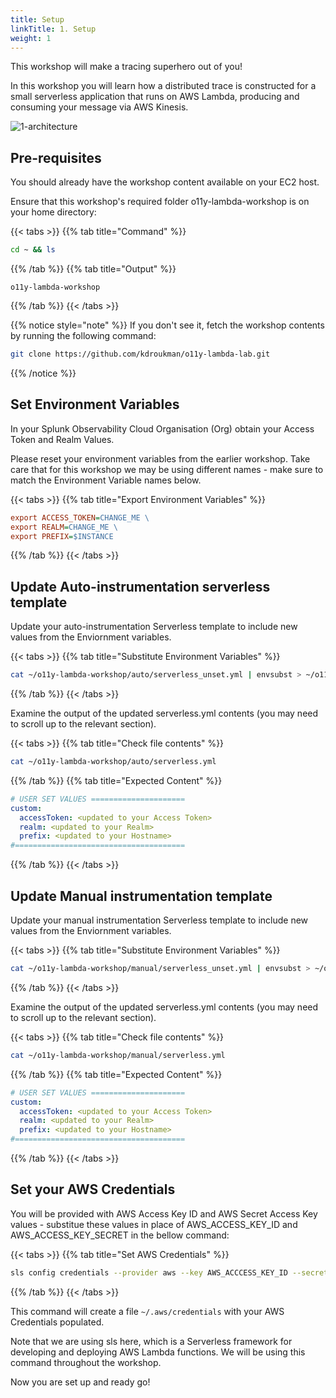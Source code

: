 ```yaml
---
title: Setup
linkTitle: 1. Setup
weight: 1
---
```


This workshop will make a tracing superhero out of you!

In this workshop you will learn how a distributed trace is constructed for a small serverless application that runs on AWS Lambda, producing and consuming your message via AWS Kinesis.

![1-architecture](../images/1-architecture.png)

## Pre-requisites

You should already have the workshop content available on your EC2 host.

Ensure that this workshop's required folder o11y-lambda-workshop is on your home directory:

{{< tabs >}}
{{% tab title="Command" %}}

``` bash
cd ~ && ls
```

{{% /tab %}}
{{% tab title="Output" %}}

``` text
o11y-lambda-workshop
```

{{% /tab %}}
{{< /tabs >}}

{{% notice style="note" %}} If you don't see it, fetch the workshop contents by running the following command:

``` bash
git clone https://github.com/kdroukman/o11y-lambda-lab.git
```

{{% /notice %}}

## Set Environment Variables

In your Splunk Observability Cloud Organisation (Org) obtain your Access Token and Realm Values.

Please reset your environment variables from the earlier workshop. Take care that for this workshop we may be using different names - make sure to match the Environment Variable names below.

{{< tabs >}}
{{% tab title="Export Environment Variables" %}}

``` ini
export ACCESS_TOKEN=CHANGE_ME \
export REALM=CHANGE_ME \
export PREFIX=$INSTANCE
```

{{% /tab %}}
{{< /tabs >}}

## Update Auto-instrumentation serverless template

Update your auto-instrumentation Serverless template to include new values from the Enviornment variables.

{{< tabs >}}
{{% tab title="Substitute Environment Variables" %}}

``` bash
cat ~/o11y-lambda-workshop/auto/serverless_unset.yml | envsubst > ~/o11y-lambda-workshop/auto/serverless.yml
```

{{% /tab %}}
{{< /tabs >}}

Examine the output of the updated serverless.yml contents (you may need to scroll up to the relevant section).

{{< tabs >}}
{{% tab title="Check file contents" %}}

``` bash
cat ~/o11y-lambda-workshop/auto/serverless.yml
```

{{% /tab %}}
{{% tab title="Expected Content" %}}

``` yaml
# USER SET VALUES =====================              
custom: 
  accessToken: <updated to your Access Token>
  realm: <updated to your Realm>
  prefix: <updated to your Hostname>
#====================================== 
```

{{% /tab %}}
{{< /tabs >}}

## Update Manual instrumentation template

Update your manual instrumentation Serverless template to include new values from the Enviornment variables.

{{< tabs >}}
{{% tab title="Substitute Environment Variables" %}}

``` bash
cat ~/o11y-lambda-workshop/manual/serverless_unset.yml | envsubst > ~/o11y-lambda-workshop/manual/serverless.yml
```

{{% /tab %}}
{{< /tabs >}}

Examine the output of the updated serverless.yml contents (you may need to scroll up to the relevant section).

{{< tabs >}}
{{% tab title="Check file contents" %}}

``` bash
cat ~/o11y-lambda-workshop/manual/serverless.yml
```

{{% /tab %}}
{{% tab title="Expected Content" %}}

``` yaml
# USER SET VALUES =====================              
custom: 
  accessToken: <updated to your Access Token>
  realm: <updated to your Realm>
  prefix: <updated to your Hostname>
#====================================== 
```

{{% /tab %}}
{{< /tabs >}}

## Set your AWS Credentials

You will be provided with AWS Access Key ID and AWS Secret Access Key values - substitue these values in place of AWS_ACCESS_KEY_ID and AWS_ACCESS_KEY_SECRET in the bellow command:

{{< tabs >}}
{{% tab title="Set AWS Credentials" %}}

``` bash
sls config credentials --provider aws --key AWS_ACCCESS_KEY_ID --secret AWS_ACCESS_KEY_SECRET
```

{{% /tab %}}
{{< /tabs >}}

This command will create a file `~/.aws/credentials` with your AWS Credentials populated.

Note that we are using sls here, which is a Serverless framework for developing and deploying AWS Lambda functions. We will be using this command throughout the workshop.

Now you are set up and ready go!
